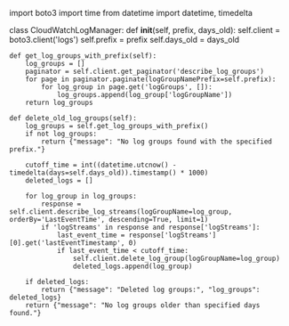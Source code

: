 import boto3
import time
from datetime import datetime, timedelta

class CloudWatchLogManager:
    def __init__(self, prefix, days_old):
        self.client = boto3.client('logs')
        self.prefix = prefix
        self.days_old = days_old
    
    def get_log_groups_with_prefix(self):
        log_groups = []
        paginator = self.client.get_paginator('describe_log_groups')
        for page in paginator.paginate(logGroupNamePrefix=self.prefix):
            for log_group in page.get('logGroups', []):
                log_groups.append(log_group['logGroupName'])
        return log_groups
    
    def delete_old_log_groups(self):
        log_groups = self.get_log_groups_with_prefix()
        if not log_groups:
            return {"message": "No log groups found with the specified prefix."}
        
        cutoff_time = int((datetime.utcnow() - timedelta(days=self.days_old)).timestamp() * 1000)
        deleted_logs = []
        
        for log_group in log_groups:
            response = self.client.describe_log_streams(logGroupName=log_group, orderBy='LastEventTime', descending=True, limit=1)
            if 'logStreams' in response and response['logStreams']:
                last_event_time = response['logStreams'][0].get('lastEventTimestamp', 0)
                if last_event_time < cutoff_time:
                    self.client.delete_log_group(logGroupName=log_group)
                    deleted_logs.append(log_group)
        
        if deleted_logs:
            return {"message": "Deleted log groups:", "log_groups": deleted_logs}
        return {"message": "No log groups older than specified days found."}

